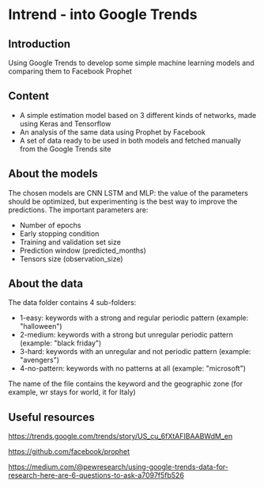 # Intrend - into Google Trends

## Introduction
Using Google Trends to develop some simple machine learning models and comparing them to Facebook Prophet

## Content
- A simple estimation model based on 3 different kinds of networks, made using Keras and Tensorflow
- An analysis of the same data using Prophet by Facebook
- A set of data ready to be used in both models and fetched manually from the Google Trends site

## About the models
The chosen models are CNN LSTM and MLP: the value of the parameters should be optimized, but experimenting is the best way to improve the predictions. The important parameters are:
- Number of epochs
- Early stopping condition
- Training and validation set size
- Prediction window (predicted_months)
- Tensors size (observation_size)

## About the data
The data folder contains 4 sub-folders:
- 1-easy: keywords with a strong and regular periodic pattern (example: "halloween")
- 2-medium: keywords with a strong but unregular periodic pattern (example: "black friday")
- 3-hard: keywords with an unregular and not periodic pattern (example: "avengers")
- 4-no-pattern: keywords with no patterns at all (example: "microsoft")

The name of the file contains the keyword and the geographic zone (for example, wr stays for world, it for Italy)

## Useful resources
https://trends.google.com/trends/story/US_cu_6fXtAFIBAABWdM_en

https://github.com/facebook/prophet

https://medium.com/@pewresearch/using-google-trends-data-for-research-here-are-6-questions-to-ask-a7097f5fb526